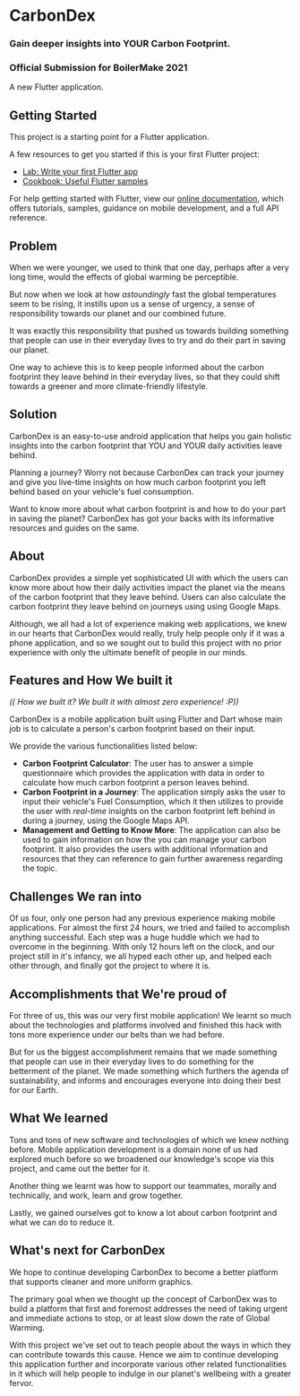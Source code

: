 # CarbonDex
### Gain deeper insights into YOUR Carbon Footprint.
### Official Submission for BoilerMake 2021

A new Flutter application.

## Getting Started

This project is a starting point for a Flutter application.

A few resources to get you started if this is your first Flutter project:

- [Lab: Write your first Flutter app](https://flutter.dev/docs/get-started/codelab)
- [Cookbook: Useful Flutter samples](https://flutter.dev/docs/cookbook)

For help getting started with Flutter, view our
[online documentation](https://flutter.dev/docs), which offers tutorials,
samples, guidance on mobile development, and a full API reference.

## Problem
When we were younger, we used to think that one day, perhaps after a very long time, would the effects of global warming be perceptible.

But now when we look at how _astoundingly_ fast the global temperatures seem to be rising, it instills upon us a sense of urgency, a sense of responsibility towards our planet and our combined future.

It was exactly this responsibility that pushed us towards building something that people can use in their everyday lives to try and do their part in saving our planet. 

One way to achieve this is to keep people informed about the carbon footprint they leave behind in their everyday lives, so that they could shift towards a greener and more climate-friendly lifestyle.

## Solution

CarbonDex is an easy-to-use android application that helps you gain holistic insights into the carbon footprint that YOU and YOUR daily activities leave behind.

Planning a journey? Worry not because CarbonDex can track your journey and give you live-time insights on how much carbon footprint you left behind based on your vehicle's fuel consumption.

Want to know more about what carbon footprint is and how to do your part in saving the planet? CarbonDex has got your backs with its informative resources and guides on the same.

## About

CarbonDex provides a simple yet sophisticated UI with which the users can know more about how their daily activities impact the planet via the means of the carbon footprint that they leave behind. Users can also calculate the carbon footprint they leave behind on journeys using using Google Maps.

Although, we all had a lot of experience making web applications, we knew in our hearts that CarbonDex would really, truly help people only if it was a phone application, and so we sought out to build this project with no prior experience with only the ultimate benefit of people in our minds.

## Features and How We built it

_(( How we built it? We built it with almost zero experience! :P))_

CarbonDex is a mobile application built using Flutter and Dart whose main job is to calculate a person's carbon footprint based on their input.

We provide the various functionalities listed below:
- **Carbon Footprint Calculator**: The user has to answer a simple questionnaire which provides the application with data in order to calculate how much carbon footprint a person leaves behind.<br>
- **Carbon Footprint in a Journey**: The application simply asks the user to input their vehicle's Fuel Consumption, which it then utilizes to provide the user with _real-time_ insights on the carbon footprint left behind in during a journey, using the Google Maps API.<br>
- **Management and Getting to Know More**: The application can also be used to gain information on how the you can manage your carbon footprint. It also provides the users with additional information and resources that they can reference to gain further awareness regarding the topic.


## Challenges We ran into

Of us four, only one person had any previous experience making mobile applications. For almost the first 24 hours, we tried and failed to accomplish anything successful. Each step was a huge huddle which we had to overcome in the beginning. With only 12 hours left on the clock, and our project still in it's infancy, we all hyped each other up, and helped each other through, and finally got the project to where it is.                                     

## Accomplishments that We're proud of

For three of us, this was our very first mobile application! We learnt so much about the technologies and platforms involved and finished this hack with tons more experience under our belts than we had before.

But for us the biggest accomplishment remains that we made something that people can use in their everyday lives to do something for the betterment of the planet. We made something which furthers the agenda of sustainability, and informs and encourages everyone into doing their best for our Earth.

## What We learned

Tons and tons of new software and technologies of which we knew nothing before. Mobile application development is a domain none of us had explored much before so we broadened our knowledge's scope via this project, and came out the better for it.

Another thing we learnt was how to support our teammates, morally and technically, and work, learn and grow together.

Lastly, we gained ourselves got to know a lot about carbon footprint and what we can do to reduce it.

## What's next for CarbonDex

We hope to continue developing CarbonDex to become a better platform that supports cleaner and more uniform graphics.

The primary goal when we thought up the concept of CarbonDex was to build a platform that first and foremost addresses the need of taking urgent and immediate actions to stop, or at least slow down the rate of Global Warming. 

With this project we've set out to teach people about the ways in which they can contribute towards this cause. Hence we aim to continue developing this application further and incorporate various other related functionalities in it which will help people to indulge in our planet's wellbeing with a greater fervor. 

